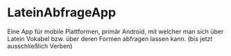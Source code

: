 # LateinAbfrageApp
Eine App für mobile Plattformen, primär Android, mit welcher man sich über Latein Vokabel bzw. über deren Formen  abfragen lassen kann. (bis jetzt ausschließlich Verben)
